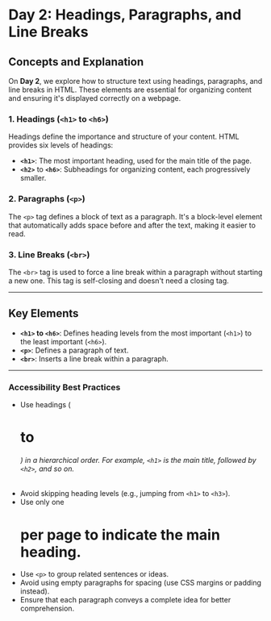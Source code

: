 # Day 2: Headings, Paragraphs, and Line Breaks

## Concepts and Explanation

On **Day 2**, we explore how to structure text using headings, paragraphs, and line breaks in HTML. These elements are essential for organizing content and ensuring it's displayed correctly on a webpage.

### 1. Headings (`<h1>` to `<h6>`)

Headings define the importance and structure of your content. HTML provides six levels of headings:

- **`<h1>`**: The most important heading, used for the main title of the page.
- **`<h2>`** to **`<h6>`**: Subheadings for organizing content, each progressively smaller.

### 2. Paragraphs (`<p>`)

The `<p>` tag defines a block of text as a paragraph. It's a block-level element that automatically adds space before and after the text, making it easier to read.

### 3. Line Breaks (`<br>`)

The `<br>` tag is used to force a line break within a paragraph without starting a new one. This tag is self-closing and doesn't need a closing tag.

---

## Key Elements

- **`<h1>` to `<h6>`**: Defines heading levels from the most important (`<h1>`) to the least important (`<h6>`).
- **`<p>`**: Defines a paragraph of text.
- **`<br>`**: Inserts a line break within a paragraph.

---

### Accessibility Best Practices

- Use headings (<h1> to <h6>) in a hierarchical order. For example, `<h1>` is the main title, followed by `<h2>`, and so on.
- Avoid skipping heading levels (e.g., jumping from `<h1>` to `<h3>`).
- Use only one <h1> per page to indicate the main heading.
- Use `<p>` to group related sentences or ideas.
- Avoid using empty paragraphs for spacing (use CSS margins or padding instead).
- Ensure that each paragraph conveys a complete idea for better comprehension.
